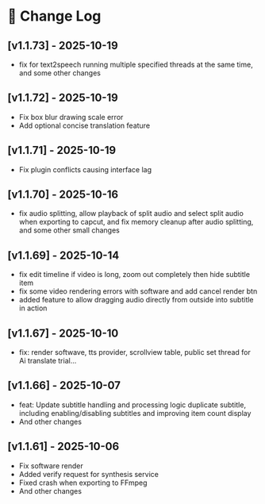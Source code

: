 # 🧾 Change Log

## [v1.1.73] - 2025-10-19
- fix for text2speech running multiple specified threads at the same time, and some other changes

## [v1.1.72] - 2025-10-19
- Fix box blur drawing scale error
- Add optional concise translation feature

## [v1.1.71] - 2025-10-19
- Fix plugin conflicts causing interface lag

## [v1.1.70] - 2025-10-16
- fix audio splitting, allow playback of split audio and select split audio when exporting to capcut, and fix memory cleanup after audio splitting, and some other small changes 

## [v1.1.69] - 2025-10-14
- fix edit timeline if video is long, zoom out completely then hide subtitle item
- fix some video rendering errors with software and add cancel render btn
- added feature to allow dragging audio directly from outside into subtitle in action

## [v1.1.67] - 2025-10-10
- fix: render softwave, tts provider, scrollview table, public set thread for Ai translate trial...

## [v1.1.66] - 2025-10-07
- feat: Update subtitle handling and processing logic duplicate subtitle, including enabling/disabling subtitles and improving item count display
- And other changes

## [v1.1.61] - 2025-10-06
- Fix software render
- Added verify request for synthesis service
- Fixed crash when exporting to FFmpeg
- And other changes

